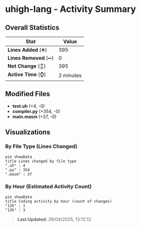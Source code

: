# uhigh-lang - Activity Summary 

## Overall Statistics

| Stat                   | Value                                                             |
| ---------------------- | ----------------------------------------------------------------- |
| **Lines Added** (➕)   | 395                                          |
| **Lines Removed** (➖) | 0                                        |
| **Net Change** (↕)    | 395                |
| **Active Time** (⌚)   | 2 minutes |


## Modified Files
- **test.uh** (+4, -0)
- **compiler.py** (+354, -0)
- **main.masm** (+37, -0)

## Visualizations

### By File Type (Lines Changed)

```mermaid
pie showData
title Lines changed by file type
".uh" : 4
".py" : 354
".masm" : 37
```

### By Hour (Estimated Activity Count)

```mermaid
pie showData
title Coding activity by hour (count of changes)
"12h" : 1
"13h" : 3
```


> **Last Updated:** 29/04/2025, 13:12:12